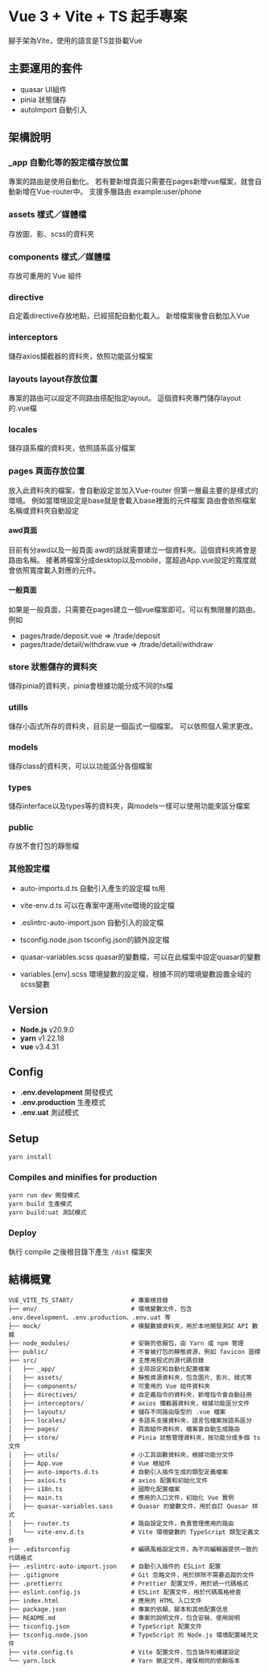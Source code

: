 # Vue 3 + Vite + TS 起手專案
腳手架為Vite，使用的語言是TS並掛載Vue

## 主要運用的套件

- quasar UI組件
- pinia 狀態儲存
- autoImport 自動引入

## 架構說明

### _app 自動化等的設定檔存放位置
專案的路由是使用自動化。
若有要新增頁面只需要在pages新增vue檔案，就會自動新增在Vue-router中。
支援多層路由 example:user/phone

### assets 樣式／媒體檔
存放圖、影、scss的資料夾

### components 樣式／媒體檔
存放可重用的 Vue 組件

### directive
自定義directive存放地點，已經搭配自動化載入。
新增檔案後會自動加入Vue

### interceptors
儲存axios攔截器的資料夾，依照功能區分檔案

### layouts layout存放位置
專案的路由可以設定不同路由搭配指定layout。
這個資料夾專門儲存layout的.vue檔

### locales
儲存語系檔的資料夾，依照語系區分檔案

### pages 頁面存放位置
放入此資料夾的檔案，會自動設定並加入Vue-router
但第一層最主要的是樣式的環境。
例如當環境設定是base就是會載入base裡面的元件檔案
路由會依照檔案名稱或資料夾自動設定

#### awd頁面
目前有分awd以及一般頁面
awd的話就需要建立一個資料夾。這個資料夾將會是路由名稱。
接著將檔案分成desktop以及mobile，當超過App.vue設定的寬度就會依照寬度載入對應的元件。

#### 一般頁面
如果是一般頁面，只需要在pages建立一個vue檔案即可。可以有無限層的路由。
例如
- pages/trade/deposit.vue => /trade/deposit
- pages/trade/detail/withdraw.vue => /trade/detail/withdraw

### store 狀態儲存的資料夾
儲存pinia的資料夾，pinia會根據功能分成不同的ts檔

### utills
儲存小函式所存的資料夾，目前是一個函式一個檔案。
可以依照個人需求更改。

### models
儲存class的資料夾，可以以功能區分各個檔案

### types
儲存interface以及types等的資料夾，與models一樣可以使用功能來區分檔案

### public
存放不會打包的靜態檔


### 其他設定檔

- auto-imports.d.ts 自動引入產生的設定檔 ts用

- vite-env.d.ts 可以在專案中運用vite環境的設定檔

- .eslintrc-auto-import.json 自動引入的設定檔

- tsconfig.node.json tsconfig.json的額外設定檔

- quasar-variables.scss quasar的變數檔，可以在此檔案中設定quasar的變數

- variables.[env].scss 環境變數的設定檔，根據不同的環境變數設置全域的scss變數

## Version

- **Node.js** v20.9.0
- **yarn** v1.22.18
- **vue** v3.4.31

## Config

- **.env.development** 開發模式
- **.env.production** 生產模式
- **.env.uat** 測試模式

## Setup

```
yarn install
```

### Compiles and minifies for production

```
yarn run dev 開發模式
yarn build 生產模式
yarn build:uat 測試模式
```

### Deploy

執行 compile 之後根目錄下產生 `/dist` 檔案夾

## 結構概覽
```
VUE_VITE_TS_START/                # 專案根目錄
├── env/                          # 環境變數文件，包含 .env.development、.env.production、.env.uat 等
├── mock/                         # 模擬數據資料夾，用於本地開發測試 API 數據
├── node_modules/                 # 安裝的依賴包，由 Yarn 或 npm 管理
├── public/                       # 不會被打包的靜態資源，例如 favicon 圖標
├── src/                          # 主應用程式的源代碼目錄
│   ├── _app/                     # 全局設定和自動化配置檔案
│   ├── assets/                   # 靜態資源資料夾，包含圖片、影片、樣式等
│   ├── components/               # 可重用的 Vue 組件資料夾
│   ├── directives/               # 自定義指令的資料夾，新增指令會自動註冊
│   ├── interceptors/             # axios 攔截器資料夾，根據功能區分文件
│   ├── layouts/                  # 儲存不同路由版型的 .vue 檔案
│   ├── locales/                  # 多語系支援資料夾，語言包檔案按語系區分
│   ├── pages/                    # 頁面組件資料夾，檔案會自動生成路由
│   ├── store/                    # Pinia 狀態管理資料夾，按功能分成多個 ts 文件
│   ├── utils/                    # 小工具函數資料夾，根據功能分文件
│   ├── App.vue                   # Vue 根組件
│   ├── auto-imports.d.ts         # 自動引入插件生成的類型定義檔案
│   ├── axios.ts                  # axios 配置和初始化文件
│   ├── i18n.ts                   # 國際化配置檔案
│   ├── main.ts                   # 應用的入口文件，初始化 Vue 實例
│   ├── quasar-variables.sass     # Quasar 的變數文件，用於自訂 Quasar 样式
│   ├── router.ts                 # 路由設定文件，負責管理應用的路由
│   └── vite-env.d.ts             # Vite 環境變數的 TypeScript 類型定義文件
├── .editorconfig                 # 編碼風格設定文件，為不同編輯器提供一致的代碼格式
├── .eslintrc-auto-import.json    # 自動引入插件的 ESLint 配置
├── .gitignore                    # Git 忽略文件，用於排除不需要追蹤的文件
├── .prettierrc                   # Prettier 配置文件，用於統一代碼格式
├── eslint.config.js              # ESLint 配置文件，用於代碼風格檢查
├── index.html                    # 應用的 HTML 入口文件
├── package.json                  # 專案的依賴、腳本和其他配置信息
├── README.md                     # 專案的說明文件，包含安裝、使用說明
├── tsconfig.json                 # TypeScript 配置文件
├── tsconfig.node.json            # TypeScript 的 Node.js 環境配置補充文件
├── vite.config.ts                # Vite 配置文件，包含插件和構建設定
└── yarn.lock                     # Yarn 鎖定文件，確保相同的依賴版本
```

